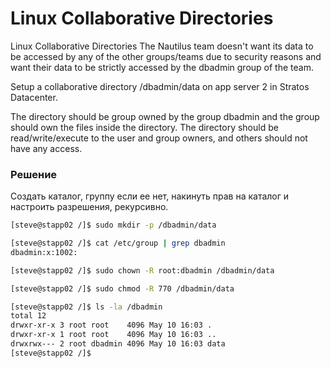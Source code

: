 # Linux Collaborative Directories 

Linux Collaborative Directories
The Nautilus team doesn't want its data to be accessed by any of the other groups/teams due to security reasons and want their data to be strictly accessed by the dbadmin group of the team.

Setup a collaborative directory /dbadmin/data on app server 2 in Stratos Datacenter.

The directory should be group owned by the group dbadmin and the group should own the files inside the directory. The directory should be read/write/execute to the user and group owners, and others should not have any access.

### Решение

Создать каталог, группу если ее нет, накинуть прав на каталог и настроить разрешения, рекурсивно.

```bash
[steve@stapp02 /]$ sudo mkdir -p /dbadmin/data

[steve@stapp02 /]$ cat /etc/group | grep dbadmin
dbadmin:x:1002:

[steve@stapp02 /]$ sudo chown -R root:dbadmin /dbadmin/data

[steve@stapp02 /]$ sudo chmod -R 770 /dbadmin/data

[steve@stapp02 /]$ ls -la /dbadmin
total 12
drwxr-xr-x 3 root root    4096 May 10 16:03 .
drwxr-xr-x 1 root root    4096 May 10 16:03 ..
drwxrwx--- 2 root dbadmin 4096 May 10 16:03 data
[steve@stapp02 /]$ 
```



